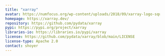 ```yaml
---
title: "xarray"
avatar: https://numfocus.org/wp-content/uploads/2018/09/xarray-logo-square.png
homepage: https://xarray.dev/
repository: https://github.com/pydata/xarray
pypi: https://pypi.org/project/xarray
libraries-io: https://libraries.io/pypi/xarray
license: https://github.com/pydata/xarray/blob/main/LICENSE
license-type: Apache 2.0
contact: shoyer
---
```

